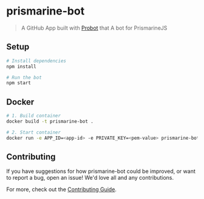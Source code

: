 # prismarine-bot

> A GitHub App built with [Probot](https://github.com/probot/probot) that A bot for PrismarineJS

## Setup

```sh
# Install dependencies
npm install

# Run the bot
npm start
```

## Docker

```sh
# 1. Build container
docker build -t prismarine-bot .

# 2. Start container
docker run -e APP_ID=<app-id> -e PRIVATE_KEY=<pem-value> prismarine-bot
```

## Contributing

If you have suggestions for how prismarine-bot could be improved, or want to report a bug, open an issue! We'd love all and any contributions.

For more, check out the [Contributing Guide](CONTRIBUTING.md).
